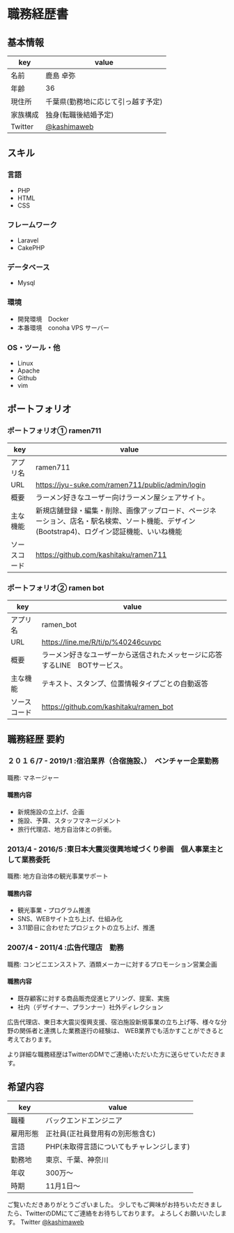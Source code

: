 # 職務経歴書

## 基本情報

|key|value|
|---|-----|
|名前|鹿島 卓弥|
|年齢|36|
|現住所|千葉県(勤務地に応じて引っ越す予定)|
|家族構成|独身(転職後結婚予定)|
|Twitter|[@kashimaweb](https://twitter.com/kashimaweb)|



## スキル

### 言語
- PHP
- HTML
- CSS

### フレームワーク
- Laravel
- CakePHP

### データベース
- Mysql

### 環境
- 開発環境　Docker
- 本番環境　conoha VPS サーバー

### OS・ツール・他
- Linux 
- Apache 
- Github 
- vim 



## ポートフォリオ

### ポートフォリオ① ramen711
|key|value|
|---|-----|
|アプリ名|ramen711|
|URL|https://jyu-suke.com/ramen711/public/admin/login|
|概要|ラーメン好きなユーザー向けラーメン屋シェアサイト。|
|主な機能|新規店舗登録・編集・削除、画像アップロード、ページネーション、店名・駅名検索、ソート機能、デザイン(Bootstrap4)、ログイン認証機能、いいね機能|
|ソースコード|https://github.com/kashitaku/ramen711|

### ポートフォリオ② ramen bot

|key|value|
|---|-----|
|アプリ名|ramen_bot|
|URL|https://line.me/R/ti/p/%40246cuvpc|
|概要|ラーメン好きなユーザーから送信されたメッセージに応答するLINE　BOTサービス。|
|主な機能|テキスト、スタンプ、位置情報タイプごとの自動返答|
|ソースコード|https://github.com/kashitaku/ramen_bot|



## 職務経歴 要約

### ２０１６/7 - 2019/1 :宿泊業界（合宿施設、）　ベンチャー企業勤務　
 職務: マネージャー
#### 職務内容
- 新規施設の立上げ、企画
- 施設、予算、スタッフマネージメント
- 旅行代理店、地方自治体との折衝。

### 2013/4 - 2016/5 :東日本大震災復興地域づくり参画　個人事業主として業務委託
 職務: 地方自治体の観光事業サポート
#### 職務内容
- 観光事業・プログラム推進
- SNS、WEBサイト立ち上げ、仕組み化
- 3.11節目に合わせたプロジェクトの立ち上げ、推進

### 2007/4 - 2011/4 :広告代理店　勤務
 職務: コンビニエンスストア、酒類メーカーに対するプロモーション営業企画
#### 職務内容
- 既存顧客に対する商品販売促進ヒアリング、提案、実施
- 社内（デザイナー、プランナー）社外ディレクション


広告代理店、東日本大震災復興支援、宿泊施設新規事業の立ち上げ等、様々な分野の関係者と連携した業務遂行の経験は、
WEB業界でも活かすことができると考えております。 

より詳細な職務経歴はTwitterのDMでご連絡いただいた方に送らせていただきます。



## 希望内容

|key|value|
|---|-----|
|職種|バックエンドエンジニア|
|雇用形態|正社員(正社員登用有の別形態含む)|
|言語|PHP(未取得言語についてもチャレンジします)|
|勤務地|東京、千葉、神奈川|
|年収|300万〜|
|時期|11月1日〜|


ご覧いただきありがとうございました。
少しでもご興味がお持ちいただきましたら、TwitterのDMにてご連絡をお待ちしております。
よろしくお願いいたします。
Twitter [@kashimaweb](https://twitter.com/kashimaweb)
